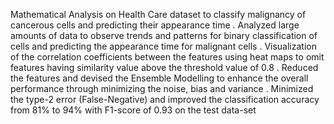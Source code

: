 Mathematical Analysis on Health Care dataset to classify malignancy of cancerous cells and predicting their appearance time . Analyzed large amounts of data to observe trends and patterns for binary classification of cells and predicting the appearance time for malignant cells . Visualization of the correlation coefficients between the features using heat maps to omit features having similarity value above the threshold value of 0.8 . Reduced the features and devised the Ensemble Modelling to enhance the overall performance through minimizing the noise, bias and variance . Minimized the type-2 error (False-Negative) and improved the classification accuracy from 81% to 94% with F1-score of 0.93 on the test data-set
